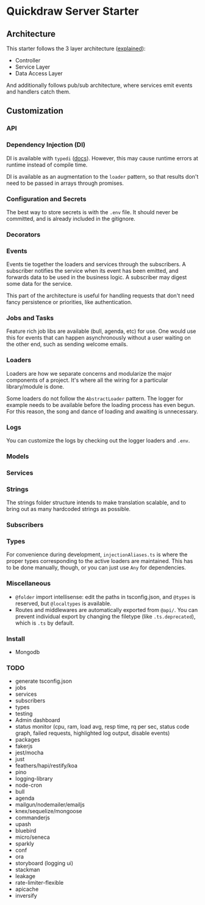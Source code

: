 # Quickdraw Server Starter

## Architecture 
This starter follows the 3 layer architecture ([explained](https://softwareontheroad.com/ideal-nodejs-project-structure/)):
 - Controller
 - Service Layer
 - Data Access Layer

And additionally follows pub/sub architecture, where services emit events and handlers catch them.

## Customization
### API

### Dependency Injection (DI)
DI is available with `typedi` ([docs](https://www.npmjs.com/package/typedi)). However, this may cause runtime errors at runtime instead of compile time.

DI is available as an augmentation to the `loader` pattern, so that results don't need to be passed in arrays through promises.

### Configuration and Secrets
The best way to store secrets is with the `.env` file. It should never be committed, and is already included in the gitignore.

### Decorators

### Events
Events tie together the loaders and services through the subscribers. A subscriber notifies the service when its event has been emitted, and forwards data to be used in the business logic. A subscriber may digest some data for the service. 

This part of the architecture is useful for handling requests that don't need fancy persistence or priorities, like authentication.

### Jobs and Tasks
Feature rich job libs are available (bull, agenda, etc) for use. One would use this for events that can happen asynchronously without a user waiting on the other end, such as sending welcome emails.

### Loaders
Loaders are how we separate concerns and modularize the major components of a project. It's where all the wiring for a particular library/module is done.

Some loaders do not follow the `AbstractLoader` pattern. The logger for example needs to be available before the loading process has even begun. For this reason, the song and dance of loading and awaiting is unnecessary.

### Logs
You can customize the logs by checking out the logger loaders and `.env`. 

### Models

### Services


### Strings
The strings folder structure intends to make translation scalable, and to bring out as many hardcoded strings as possible.

### Subscribers

### Types
For convenience during development, `injectionAliases.ts` is where the proper types corresponding to the active loaders are maintained. This has to be done manually, though, or you can just use `Any` for dependencies.

### Miscellaneous
 - `@folder` import intellisense: edit the paths in tsconfig.json, and `@types` is reserved, but `@localtypes` is available.
 - Routes and middlewares are automatically exported from `@api/`. You can prevent individual export by changing the filetype (like `.ts.deprecated`), which is `.ts` by default.

### Install
 - Mongodb


### TODO
 - generate tsconfig.json
 - jobs
 - services
 - subscribers
 - types
 - testing
 - Admin dashboard
  - status monitor (cpu, ram, load avg, resp time, rq per sec, status code graph, failed requests, highlighted log output, disable events)
 - packages
  - fakerjs
  - jest/mocha
  - just
  - feathers/hapi/restify/koa
  - pino
  - logging-library
  - node-cron
  - bull
  - agenda
  - mailgun/nodemailer/emailjs
  - knex/sequelize/mongoose
  - commanderjs
  - upash
  - bluebird
  - micro/seneca
  - sparkly
  - conf
  - ora
  - storyboard (logging ui)
  - stackman
  - leakage
  - rate-limiter-flexible
  - apicache
  - inversify
